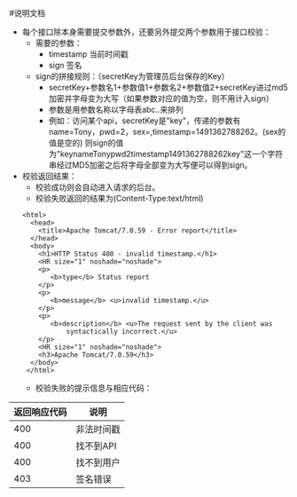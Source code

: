 #说明文档

* 每个接口除本身需要提交参数外，还要另外提交两个参数用于接口校验：
	* 需要的参数：
		* timestamp 当前时间戳
		* sign 签名
	* sign的拼接规则：（secretKey为管理员后台保存的Key）
		* secretKey+参数名1+参数值1+参数名2+参数值2+secretKey进过md5加密并字母变为大写（如果参数对应的值为空，则不用计入sign）
		* 参数是用参数名称以字母表abc..来排列
		* 例如：访问某个api，secretKey是"key"，传递的参数有name=Tony，pwd=2，sex=,timestamp=1491362788262。(sex的值是空的) 则sign的值为"keynameTonypwd2timestamp1491362788262key"这一个字符串经过MD5加密之后将字母全部变为大写便可以得到sign。  
* 校验返回结果：
	* 校验成功则会自动进入请求的后台。
	* 校验失败返回的结果为(Content-Type:text/html)
	````
	<html>
	  <head>
	  	<title>Apache Tomcat/7.0.59 - Error report</title>
	  </head>
	  <body>
	    <h1>HTTP Status 400 - invalid timestamp.</h1>
	    <HR size="1" noshade="noshade">
	    <p>
	       <b>type</b> Status report
	    </p>
	    <p>
	       <b>message</b> <u>invalid timestamp.</u>
	    </p>
	    <p>
	       <b>description</b> <u>The request sent by the client was
	           syntactically incorrect.</u>
	    </p>
	    <HR size="1" noshade="noshade">
	    <h3>Apache Tomcat/7.0.59</h3>
	  </body>
	 </html>
	````  
	* 校验失败的提示信息与相应代码：

| 返回响应代码 | 说明     |
|----------- | -------- |
|400         | 非法时间戳 |
|400         |	找不到API|
|400         |	找不到用户|
|403         |	签名错误  |
